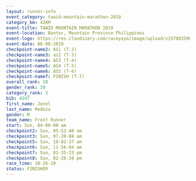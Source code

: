 ```yaml
---
layout: runner-info 
event_category: tawid-mountain-marathon-2019 
category_km: 42KM 
event-title: TAWID MOUNTAIN MARATHON 2019 
event-location: Bontoc, Mountain Province Philippines 
event-logo: https://res.cloudinary.com/raceyaya/image/upload/v1570025905/logo/tawid-mountain_shpquo.png 
event-date: 06-08-2019 
checkpoint-name2: AS1 (T-2) 
checkpoint-name3: as2 (T-3) 
checkpoint-name4: AS3 (T-4) 
checkpoint-name5: AS4 (T-5) 
checkpoint-name6: AS5 (T-6) 
checkpoint-name7: FINISH (T-7) 
overall_rank: 28
gender_rank: 19
category_rank: 2
bib: 4247
first_name: Jonel
last_name: Medoza
gender: M
team_name: Front Runner
start: Sun, 04-00-00 am
checkpoint2: Sun, 05-52-40 am
checkpoint3: Sun, 07-20-08 am
checkpoint5: Sun, 10-02-37 am
checkpoint6: Sun, 11-56-04 am
checkpoint7: Sun, 01-35-23 pm
checkpoint8: Sun, 02-26-20 pm
race_time: 10-26-20
status: FINISHER
---
```


